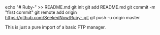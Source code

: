 echo "# Ruby-" >> README.md
  git init
  git add README.md
  git commit -m "first commit"
  git remote add origin https://github.com/SeekedNow/Ruby-.git
  git push -u origin master

This is just a pure import of a basic FTP manager.
